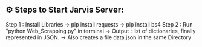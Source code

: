 ## ⚙ **Steps to Start Jarvis Server:**
Step 1 : Install Libraries
        -> pip install requests
        -> pip install bs4
Step 2 : Run "python Web_Scrapping.py" in terminal
        -> Output : list of dictionaries, finally represented in JSON.
        -> Also creates a file data.json in the same Directory